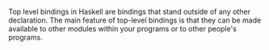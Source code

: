 Top level bindings in Haskell are bindings that stand outside of any other declaration. The main feature of top-level bindings is that they can be made available to other modules within your programs or to other people's programs.

